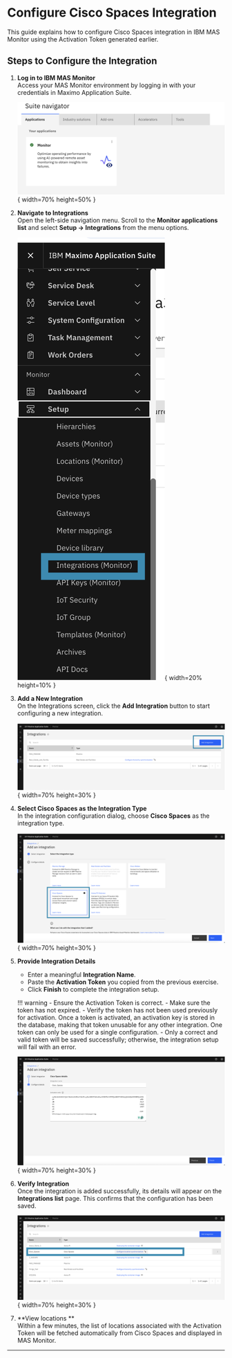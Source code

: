 # Configure Cisco Spaces Integration

This guide explains how to configure Cisco Spaces integration in IBM MAS Monitor using the Activation Token generated earlier.

## Steps to Configure the Integration

1. **Log in to IBM MAS Monitor**  
   Access your MAS Monitor environment by logging in with your credentials in Maximo Application Suite.

    ![Monitor App](img/monitor_app.png){ width=70% height=50% }

2. **Navigate to Integrations**  
   Open the left-side navigation menu. Scroll to the **Monitor applications list** and select **Setup → Integrations** from the menu options.

    ![Integration Menu](img/integration.png){ width=20% height=10% }

3. **Add a New Integration**  
   On the Integrations screen, click the **Add Integration** button to start configuring a new integration.

    ![Add Integration](img/add_Integration.png){ width=70% height=30% }

4. **Select Cisco Spaces as the Integration Type**  
   In the integration configuration dialog, choose **Cisco Spaces** as the integration type.

    ![Cisco Space integration](img/cisco_space_int.png){ width=70% height=30% }

5. **Provide Integration Details**  
    - Enter a meaningful **Integration Name**. <br>
    - Paste the **Activation Token** you copied from the previous exercise. <br>
    - Click **Finish** to complete the integration setup.<br>

    !!! warning
        - Ensure the Activation Token is correct. 
        - Make sure the token has not expired.
        - Verify the token has not been used previously for activation. Once a token is activated, an activation key is stored in the database, making that token unusable for any other integration. One token can only be used for a single configuration.
        - Only a correct and valid token will be saved successfully; otherwise, the integration setup will fail with an error.

    ![Cisco Space add config](img/add_config.png){ width=70% height=30% }

6. **Verify Integration**  
   Once the integration is added successfully, its details will appear on the **Integrations list** page. This confirms that the configuration has been saved.

    ![Cisco Spaces configuration](img/cisco_spaces_config.png){ width=70% height=30% }

7. **View locations **  
   Within a few minutes, the list of locations associated with the Activation Token will be fetched automatically from Cisco Spaces and displayed in MAS Monitor.


---
